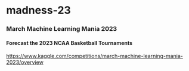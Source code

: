 # madness-23


### March Machine Learning Mania 2023
#### Forecast the 2023 NCAA Basketball Tournaments
https://www.kaggle.com/competitions/march-machine-learning-mania-2023/overview
